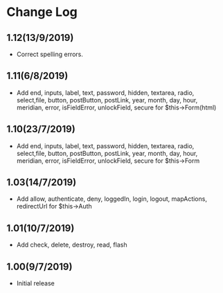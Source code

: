 # Change Log
## 1.12(13/9/2019)
- Correct spelling errors.

## 1.11(6/8/2019)
- Add end, inputs, label, text, password, hidden, textarea, radio, select,file, button, postButton, postLink, year, month, day, hour, meridian, error, isFieldError, unlockField, secure for $this->Form(html)

## 1.10(23/7/2019)
- Add end, inputs, label, text, password, hidden, textarea, radio, select,file, button, postButton, postLink, year, month, day, hour, meridian, error, isFieldError, unlockField, secure for $this->Form

## 1.03(14/7/2019)
- Add allow, authenticate, deny, loggedIn, login, logout, mapActions, redirectUrl for $this->Auth

## 1.01(10/7/2019)
- Add check, delete, destroy, read, flash

## 1.00(9/7/2019)

- Initial release